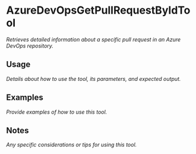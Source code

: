 ﻿# AzureDevOpsGetPullRequestByIdTool

*Retrieves detailed information about a specific pull request in an Azure DevOps repository.*

## Usage

*Details about how to use the tool, its parameters, and expected output.*

## Examples

*Provide examples of how to use this tool.*

## Notes

*Any specific considerations or tips for using this tool.*